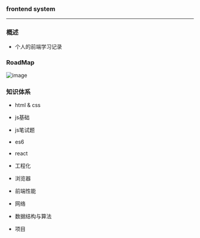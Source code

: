 ### frontend system

---

### 概述

- 个人的前端学习记录

### RoadMap

![image](/Users/zhangzelin/Desktop/study/frontend-system/assets/前端知识体系.png)

### 知识体系

- html & css

- js基础

- js笔试题

- es6

- react

- 工程化

- 浏览器

- 前端性能

- 网络

- 数据结构与算法

- 项目

  